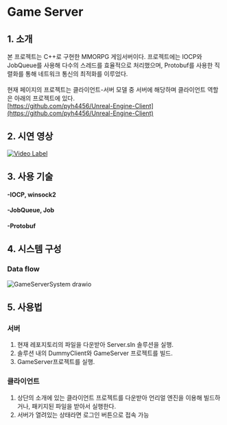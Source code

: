 # Game Server
## 1. 소개
본 프로젝트는 C++로 구현한 MMORPG 게임서버이다. 프로젝트에는 IOCP와 JobQueue를 사용해 다수의 스레드를 효율적으로 처리했으며, Protobuf를 사용한 직렬화를 통해 네트워크 통신의 최적화를 이루었다.<br><br>
현재 페이지의 프로젝트는 클라이언트-서버 모델 중 서버에 해당하며 클라이언트 역할은 아래의 프로젝트에 있다.<br>
[https://github.com/pyh4456/Unreal-Engine-Client](https://github.com/pyh4456/Unreal-Engine-Client)<br>

## 2. 시연 영상
[![Video Label](http://img.youtube.com/vi/73F0t-Co-v4/0.jpg)](https://youtu.be/73F0t-Co-v4)

## 3. 사용 기술
#### -IOCP, winsock2
#### -JobQueue, Job
#### -Protobuf

## 4. 시스템 구성
### Data flow
![GameServerSystem drawio](https://github.com/pyh4456/GameServer/assets/62279820/98846dba-c8e3-45ab-b90f-482726341934)

## 5. 사용법
### 서버
1. 현재 레포지토리의 파일을 다운받아 Server.sln 솔루션을 실행.
2. 솔루션 내의 DummyClient와 GameServer 프로젝트를 빌드.
3. GameServer프로젝트를 실행.

### 클라이언트
1. 상단의 소개에 있는 클라이언트 프로젝트를 다운받아 언리얼 엔진을 이용해 빌드하거나, 패키지된 파일을 받아서 실행한다.
2. 서버가 열려있는 상태라면 로그인 버튼으로 접속 가능  

